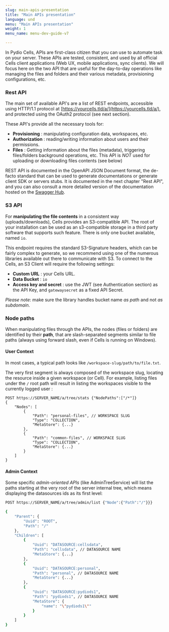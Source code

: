 ```yaml
---
slug: main-apis-presentation
title: "Main APIs presentation"
language: und
menu: "Main APIs presentation"
weight: 1
menu_name: menu-dev-guide-v7

---
```

In Pydio Cells, APIs are first-class citizen that you can use to automate task on your server. These APIs are tested, consistent, and used by all official Cells client applications (Web UX, mobile applications, sync clients). We will focus here on the two API that are useful for the day-to-day operations like managing the files and folders and their various metadata, provisioning configurations, etc.

### Rest API

The main set of available API's are a list of REST endpoints, accessible using HTTP/1.1 protocol at [https://yourcells.tld/a/](https://yourcells.tld/a/), and protected using the OAuth2 protocol (see next section).

These API's provide all the necessary tools for:

- **Provisioning** : manipulating configuration data, workspaces, etc.
- **Authorization** : reading/writing information about users and their permissions.
- **Files** : Getting information about the files (metadata), triggering files/folders background operations, etc. This API is _NOT_ used for uploading or downloading files contents (see below)

REST API is documented in the OpenAPI JSON Document format, the de-facto standard that can be used to generate documentations or generate client SDK or servers stubs. It is documented in the next chapter "Rest API", and you can also consult a more detailed version of the documentation hosted on the [Swagger Hub](https://app.swaggerhub.com/apis-docs/pydio/pydiocells/2.0).

### S3 API

For **manipulating the file contents** in a consistent way (uploads/downloads), Cells provides an S3-compatible API. The root of your installation can be used as an s3-compatible storage in a third party software that supports such feature. There is only one bucket available, named `io`.

This endpoint requires the standard S3-Signature headers, which can be fairly complex to generate, so we recommend using one of the numerous libraries available out there to communicate with S3. To connect to the Cells, an S3 Client will require the following settings:

- **Custom URL** : your Cells URL.
- **Data Bucket** : `io`
- **Access key and secret** : use the JWT (see Authentication section) as the API Key, and `gatewaysecret` as a fixed API Secret.

_Please note_: make sure the library handles bucket name _as path_ and not _as subdomain_.

### Node paths

When manipulating files through the APIs, the nodes (files or folders) are identified by their **path**, that are slash-separated segments similar to file paths (always using forward slash, even if Cells is running on Windows).

#### User Context

In most cases, a typical path looks like `/workspace-slug/path/to/file.txt`.

The very first segment is always composed of the workspace slug, locating the resource inside a given workspace (or Cell). For example, listing files under the `/` root path will result in listing the workspaces visible to the currently logged user :

```
POST https://SERVER_NAME/a/tree/stats {"NodePaths":["/*"]}
{
    "Nodes": [
        {
            "Path": "personal-files", // WORKSPACE SLUG
            "Type": "COLLECTION",
            "MetaStore": {...}
        },
        {
            "Path": "common-files", // WORKSPACE SLUG
            "Type": "COLLECTION",
            "MetaStore": {...}
        }
    ]
}
```

#### Admin Context

Some specific _admin-oriented APIs_ (like AdminTreeService) will list the paths starting at the very root of the server internal tree, which means displaying the datasources ids as its first level:

```sh
POST https://SERVER_NAME/a/tree/admin/list {"Node":{"Path":"/"}}}

{
    "Parent": {
        "Uuid": "ROOT",
        "Path": "/"
    },
    "Children": [
        {
            "Uuid": "DATASOURCE:cellsdata",
            "Path": "cellsdata", // DATASOURCE NAME
            "MetaStore": {...}
        },
        {
            "Uuid": "DATASOURCE:personal",
            "Path": "personal", // DATASOURCE NAME
            "MetaStore": {...}
        },
        {
            "Uuid": "DATASOURCE:pydiods1",
            "Path": "pydiods1", // DATASOURCE NAME
            "MetaStore": {
                "name": "\"pydiods1\""
            }
        }
    ]
}
```
